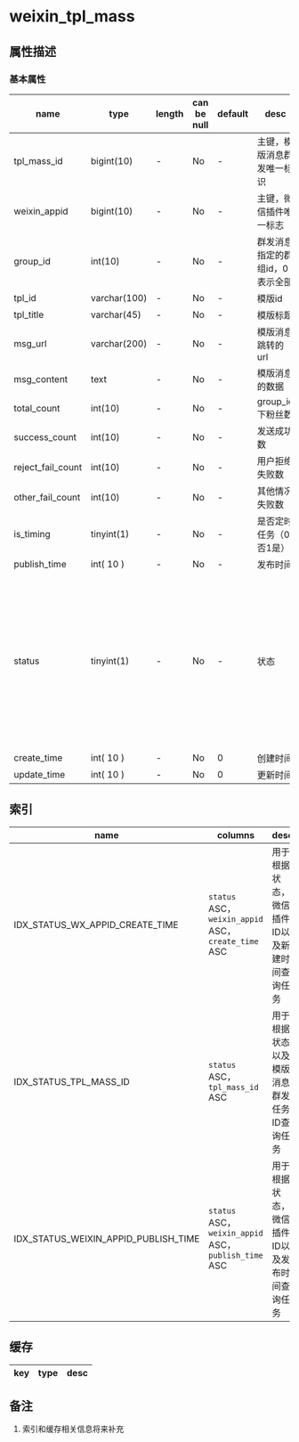 # weixin_tpl_mass

## 属性描述

### 基本属性

| name | type | length | can be null | default | desc | dict |
| ---- | ---- | ------ | ----------- | ------- | ---- | ---- |
| tpl_mass_id | bigint(10) | - | No | - | 主键，模版消息群发唯一标识 | - |
| weixin_appid | bigint(10) | - | No | - | 主键，微信插件唯一标志 | - |
| group_id | int(10) | - | No | - | 群发消息指定的群组id，0表示全部 | - |
| tpl_id | varchar(100) | - | No | - | 模版id | - |
| tpl_title | varchar(45) | - | No | - | 模版标题 | - |
| msg_url | varchar(200) | - | No | - | 模版消息跳转的url | - |
| msg_content | text | - | No | - | 模版消息的数据 | - |
| total_count | int(10) | - | No | - | group_id下粉丝数 | - |
| success_count | int(10) | - | No | - | 发送成功数 | - |
| reject_fail_count | int(10) | - | No | - | 用户拒绝失败数 | - |
| other_fail_count | int(10) | - | No | - | 其他情况失败数 | - |
| is_timing | tinyint(1) | - | No | - | 是否定时任务（0否1是） | - |
| publish_time | int( 10 ) | - | No | - | 发布时间 | - |
| status | tinyint(1) | - | No | - | 状态 | 0 删除，1 发送成功，2 发送失败，3 正在发送，4 未发送 |
| create_time | int( 10 ) | - | No | 0 | 创建时间 | - |
| update_time | int( 10 ) | - | No | 0 | 更新时间 | - |

## 索引
| name | columns | desc |
| ---- | ------- | ---- |
| IDX_STATUS_WX_APPID_CREATE_TIME | `status` ASC，`weixin_appid` ASC，`create_time` ASC | 用于根据状态，微信插件ID以及新建时间查询任务 |
| IDX_STATUS_TPL_MASS_ID | `status` ASC，`tpl_mass_id` ASC | 用于根据状态以及模版消息群发任务ID查询任务 |
| IDX_STATUS_WEIXIN_APPID_PUBLISH_TIME | `status` ASC，`weixin_appid` ASC，`publish_time` ASC | 用于根据状态，微信插件ID以及发布时间查询任务 |

## 缓存
| key | type | desc |
| --- | ---- | ---- |

## 备注
1. 索引和缓存相关信息将来补充